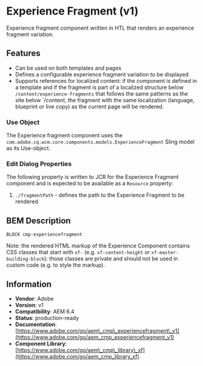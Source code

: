 <!--
Copyright 2019 Adobe

Licensed under the Apache License, Version 2.0 (the "License");
you may not use this file except in compliance with the License.
You may obtain a copy of the License at

    http://www.apache.org/licenses/LICENSE-2.0

Unless required by applicable law or agreed to in writing, software
distributed under the License is distributed on an "AS IS" BASIS,
WITHOUT WARRANTIES OR CONDITIONS OF ANY KIND, either express or implied.
See the License for the specific language governing permissions and
limitations under the License.
-->

Experience Fragment (v1)
====
Experience fragment component written in HTL that renders an experience fragment variation.

## Features
* Can be used on both templates and pages
* Defines a configurable experience fragment variation to be displayed
* Supports references for localized content: if the component is defined in a template and if the fragment is part of a localized structure below `/content/experience-fragments` that follows the same patterns as the site below `/content, the fragment with the same localization (language, blueprint or live copy) as the current page will be rendered.

### Use Object
The Experience fragment component uses the `com.adobe.cq.wcm.core.components.models.ExperienceFragment` Sling model as its Use-object.

### Edit Dialog Properties
The following property is written to JCR for the Experience Fragment component and is expected to be available as a `Resource` property:

1. `./fragmentPath` - defines the path to the Experience Fragment to be rendered

## BEM Description
```
BLOCK cmp-experiencefragment
```

Note: the rendered HTML markup of the Experience Component contains CSS classes that start with `xf-` (e.g. `xf-content-height` or `xf-master-building-block`):
those classes are private and should not be used in custom code (e.g. to style the markup).

## Information
* **Vendor**: Adobe
* **Version**: v1
* **Compatibility**: AEM 6.4
* **Status**: production-ready
* **Documentation**: [https://www.adobe.com/go/aem\_cmp\_experiencefragment\_v1](https://www.adobe.com/go/aem_cmp_experiencefragment_v1)
* **Component Library**: [https://www.adobe.com/go/aem\_cmp\_library\_xf](https://www.adobe.com/go/aem_cmp_library_xf)

